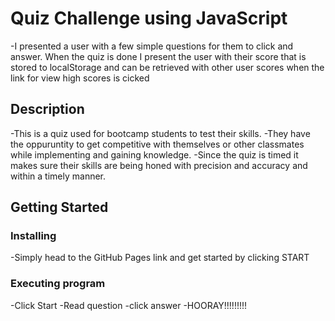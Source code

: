 # Quiz Challenge using JavaScript

-I presented a user with a few simple questions for them to click and answer. When the quiz is done I present the user with their score that is stored to localStorage and can be retrieved with other user scores when the link for view high scores is cicked

## Description

-This is a quiz used for bootcamp students to test their skills.
-They have the oppuruntity to get competitive with themselves or other classmates while implementing and gaining knowledge.
-Since the quiz is timed it makes sure their skills are being honed with precision and accuracy and within a timely manner.

## Getting Started

### Installing

-Simply head to the GitHub Pages link and get started by clicking START

### Executing program

-Click Start
-Read question
-click answer
-HOORAY!!!!!!!!!

```

```
